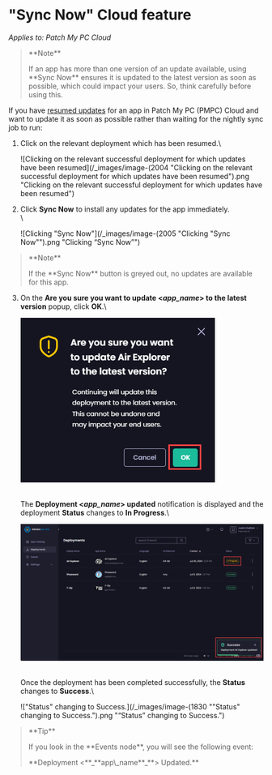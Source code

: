 # "Sync Now" Cloud feature

_Applies to: Patch My PC Cloud_

<blockquote class="wp-block-quote">
<p>**Note**</p>
<p>If an app has more than one version of an update available, using **Sync Now** ensures it is updated to the latest version as soon as possible, which could impact your users. So, think carefully before using this.</p>
</blockquote>

If you have [resumed updates](resume-cloud-updates.md) for an app in Patch My PC (PMPC) Cloud and want to update it as soon as possible rather than waiting for the nightly sync job to run:

1.  Click on the relevant deployment which has been resumed.\


    ![Clicking on the relevant successful deployment for which updates have been resumed](/_images/image-(2004 "Clicking on the relevant successful deployment for which updates have been resumed").png "Clicking on the relevant successful deployment for which updates have been resumed")
2.  Click **Sync Now** to install any updates for the app immediately.\
    \


    ![Clicking "Sync Now"](/_images/image-(2005 "Clicking \"Sync Now\"").png "Clicking “Sync Now”")

<blockquote class="wp-block-quote">
<p>**Note**</p>
<p>If the **Sync Now** button is greyed out, no updates are available for this app.</p>
</blockquote>

3.  On the **Are you sure you want to update <**_**app\_name**_**> to the latest version** popup, click **OK**.\


    ![](/_images/image-(1828).png "")

    \
    The **Deployment <**_**app\_name**_**> updated** notification is displayed and the deployment **Status** changes to **In Progress**.\


    ![](/_images/image-(1829).png "")

    \
    Once the deployment has been completed successfully, the **Status** changes to **Success**.\


    !["Status" changing to Success.](/_images/image-(1830 "\"Status\" changing to Success.").png "“Status” changing to Success.")

<blockquote class="wp-block-quote">
<p>**Tip**</p>
<p>If you look in the **Events node**, you will see the following event:</p>
<p>**Deployment <**_**app\_name**_**> Updated.**</p>
</blockquote>